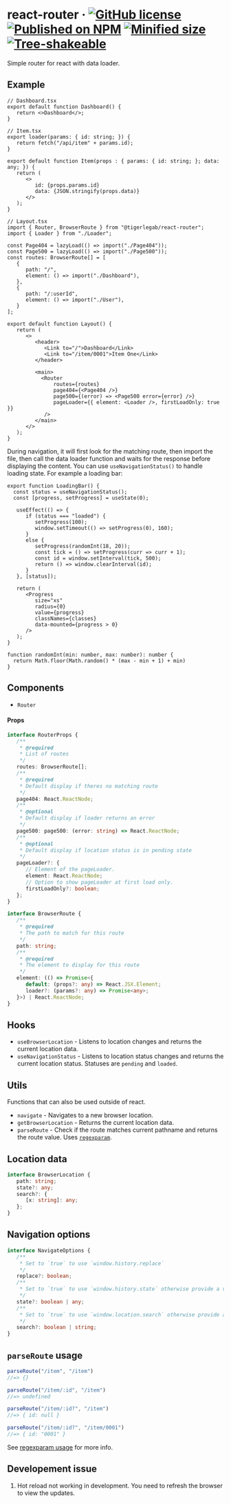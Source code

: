 # react-router &middot; [![GitHub license](https://img.shields.io/badge/license-MIT-blue.svg)](https://github.com/tigerlegab/react-router/blob/main/LICENSE) [![Published on NPM](https://img.shields.io/npm/v/@tigerlegab/react-router.svg)](https://www.npmjs.com/package/@tigerlegab/react-router) [![Minified size](https://img.shields.io/bundlephobia/min/@tigerlegab/react-router.svg)](https://bundlephobia.com/package/@tigerlegab/react-router) [![Tree-shakeable](https://badgen.net/bundlephobia/tree-shaking/@tigerlegab/react-router)](https://bundlephobia.com/package/@tigerlegab/react-router)

Simple router for react with data loader.

## Example

```tsx
// Dashboard.tsx
export default function Dashboard() {
   return <>Dashboard</>;
}

// Item.tsx
export loader(params: { id: string; }) {
   return fetch("/api/item" + params.id);
}

export default function Item(props : { params: { id: string; }; data: any; }) {
   return (
      <>
         id: {props.params.id}
         data: {JSON.stringify(props.data)}
      </>
   );
}

// Layout.tsx
import { Router, BrowserRoute } from "@tigerlegab/react-router";
import { Loader } from "./Loader";

const Page404 = lazyLoad(() => import("./Page404"));
const Page500 = lazyLoad(() => import("./Page500"));
const routes: BrowserRoute[] = [
   {
      path: "/",
      element: () => import("./Dashboard"),
   },
   {
      path: "/:userId",
      element: () => import("./User"),
   }
];

export default function Layout() {
   return (
      <>
         <header>
            <Link to="/">Dashboard</Link>
            <Link to="/item/0001">Item One</Link>
         </header>

         <main>
           <Router
               routes={routes}
               page404={<Page404 />}
               page500={(error) => <Page500 error={error} />}
               pageLoader={{ element: <Loader />, firstLoadOnly: true }}
            />
         </main>
      </>
   );
}
```

During navigation, it will first look for the matching route, then import the file, then call the data loader function and waits for the response before displaying the content. You can use `useNavigationStatus()` to handle loading state. For example a loading bar:

```tsx
export function LoadingBar() {
  const status = useNavigationStatus();
  const [progress, setProgress] = useState(0);

   useEffect(() => {
      if (status === "loaded") {
         setProgress(100);
         window.setTimeout(() => setProgress(0), 160);
      }
      else {
         setProgress(randomInt(18, 20));
         const tick = () => setProgress(curr => curr + 1);
         const id = window.setInterval(tick, 500);
         return () => window.clearInterval(id);
      }
   }, [status]);

   return (
      <Progress
         size="xs"
         radius={0}
         value={progress}
         classNames={classes}
         data-mounted={progress > 0}
      />
   );
}

function randomInt(min: number, max: number): number {
  return Math.floor(Math.random() * (max - min + 1) + min)
}
```

## Components

* `Router`

#### Props

```ts
interface RouterProps {
   /**
    * @required
    * List of routes
    */
   routes: BrowserRoute[];
   /**
    * @required
    * Default display if theres no matching route
    */
   page404: React.ReactNode;
   /**
    * @optional
    * Default display if loader returns an error
    */
   page500: page500: (error: string) => React.ReactNode;
   /**
    * @optional
    * Default display if location status is in pending state
    */
   pageLoader?: {
      // Element of the pageLoader.
      element: React.ReactNode;
      // Option to show pageLoader at first load only.
      firstLoadOnly?: boolean;
   };
}

interface BrowserRoute {
   /**
    * @required
    * The path to match for this route
    */
   path: string;
   /**
    * @required
    * The element to display for this route
    */
   element: (() => Promise<{
      default: (props?: any) => React.JSX.Element;
      loader?: (params?: any) => Promise<any>;
   }>) | React.ReactNode;
}
```

## Hooks

* `useBrowserLocation` - Listens to location changes and returns the current location data.
* `useNavigationStatus` - Listens to location status changes and returns the current location status. Statuses are `pending` and `loaded`.

## Utils
Functions that can also be used outside of react.

* `navigate` - Navigates to a new browser location.
* `getBrowserLocation` - Returns the current location data.
* `parseRoute` - Check if the route matches current pathname and returns the route value. Uses [`regexparam`](https://github.com/lukeed/regexparam).

## Location data

```ts
interface BrowserLocation {
   path: string;
   state?: any;
   search?: {
      [x: string]: any;
   };
}
```

## Navigation options

```ts
interface NavigateOptions {
   /**
    * Set to `true` to use `window.history.replace`
    */
   replace?: boolean;
   /**
    * Set to `true` to use `window.history.state` otherwise provide a value or none
    */
   state?: boolean | any;
   /**
    * Set to `true` to use `window.location.search` otherwise provide a string value (eq. "search=name&age=10")
    */
   search?: boolean | string;
}
```

## `parseRoute` usage

```ts
parseRoute("/item", "/item")
//=> {}

parseRoute("/item/:id", "/item")
//=> undefined

parseRoute("/item/:id?", "/item")
//=> { id: null }

parseRoute("/item/:id?", "/item/0001")
//=> { id: "0001" }
```
See [regexparam usage](https://github.com/lukeed/regexparam/blob/main/readme.md#usage) for more info.

## Developement issue

1. Hot reload not working in development. You need to refresh the browser to view the updates.